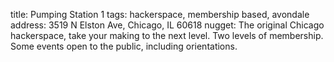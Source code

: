 title: Pumping Station 1
tags: hackerspace, membership based, avondale
address: 3519 N Elston Ave, Chicago, IL 60618
nugget: The original Chicago hackerspace, take your making to the next level. Two levels of membership. Some events open to the public, including orientations. 